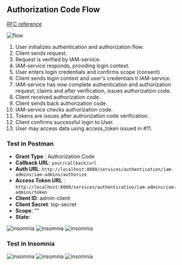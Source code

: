 ## Authorization Code Flow
[RFC reference](https://tools.ietf.org/html/rfc6749#section-1.3.1)

![flow](131_authorization-code-flow.svg)

1. User initializes authentication and authorization flow.
2. Client sends request.
3. Request is verified by IAM-service.
4. IAM-service responds, providing login context.
5. User enters login credentials and confirms scope (consent)
6. Client sends login context and user's credentials ti IAM-service.
7. IAM-service has now complete authentication and authorization request, claims and after verification, issues authorization code.
8. Client received authorization code.
9. Client sends back authorization code.
10. IAM-service checks authorization code.
11. Tokens are issues after authorization code verification.
12. Client confirms successful login to User.
13. User may access data using access_token issued in #11.    

### Test in Postman

* __Grant Type__ : Authorization Code
* __Callback URL__: ```your/callback/url```
* __Auth URL__: ```http://localhost:8080/services/authentication/iam-admins/iam-admins/authorize```
* __Access Token URL__ : ```http://localhost:8080/services/authentication/iam-admins/iam-admins/token```
* __Client ID__: admin-client
* __Client Secret__: top-secret
* __Scope__: ""
* __State__: <random-string>

![insomnia](131_flow-postman-01.png) 
![insomnia](131_flow-postman-02.png) 
![insomnia](131_flow-postman-03.png) 

### Test in Insomnia
![insomnia](131_flow-insomnia-01.png) 
![insomnia](131_flow-insomnia-02.png) 
![insomnia](131_flow-insomnia-03.png) 